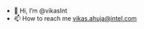 - 👋 Hi, I’m @vikasInt
- 📫 How to reach me vikas.ahuja@intel.com

<!---
vikasInt/vikasInt is a ✨ special ✨ repository because its `README.md` (this file) appears on your GitHub profile.
You can click the Preview link to take a look at your changes.
--->
